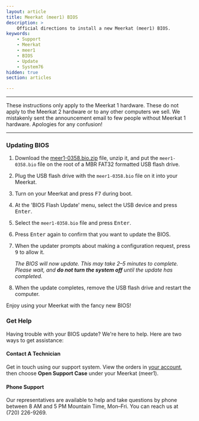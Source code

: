 ```yaml
---
layout: article
title: Meerkat (meer1) BIOS
description: >
    Official directions to install a new Meerkat (meer1) BIOS.
keywords:
    - Support
    - Meerkat
    - meer1
    - BIOS
    - Update
    - System76
hidden: true
section: articles

---
```


---

These instructions only apply to the Meerkat 1 hardware. These do not apply to the Meerkat 2 hardware or to any other computers we sell. We mistakenly sent the announcement email to few people without Meerkat 1 hardware. Apologies for any confusion!

---

### Updating BIOS

1. Download the <a href="{{site.baseurl}}/files/firmware/meer1-0358.bio.zip" download="download"> meer1-0358.bio.zip</a> file, unzip it, and put the `meer1-0358.bio` file on the root of a MBR FAT32 formatted USB flash drive.

2. Plug the USB flash drive with the `meer1-0358.bio` file on it into your Meerkat.

3. Turn on your Meerkat and press <kbd>F7</kbd> during boot.

4. At the 'BIOS Flash Update' menu, select the USB device and press <kbd>Enter</kbd>.

5. Select the `meer1-0358.bio` file and press <kbd>Enter</kbd>.

6. Press <kbd>Enter</kbd> again to confirm that you want to update the BIOS.

7. When the updater prompts about making a configuration request, press <kbd>9</kbd> to allow it.

   _The BIOS will now update. This may take 2–5 minutes to complete. Please wait, and **do not turn the system off** until the update has completed._

8. When the update completes, remove the USB flash drive and restart the computer.

Enjoy using your Meerkat with the fancy new BIOS!

### Get Help

Having trouble with your BIOS update? We're here to help. Here are two ways to get assistance:

#### Contact A Technician

Get in touch using our support system. View the orders in [your account](https://system76.com/my-account/orders), then choose **Open Support Case** under your Meerkat (meer1).

#### Phone Support

Our representatives are available to help and take questions by phone between 8 AM and 5 PM Mountain Time, Mon–Fri. You can reach us at (720) 226-9269.
